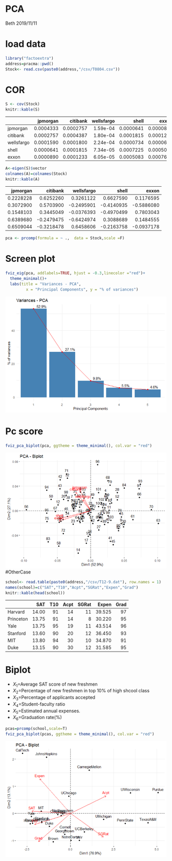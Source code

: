 PCA
================
Beth
2019/11/11

load data
=========

``` r
library("factoextra")
address=pracma::pwd()
Stock<- read.csv(paste0(address,"/csv/T0804.csv"))
```

COR
===

``` r
S <- cov(Stock) 
knitr::kable(S)
```

|            |   jpmorgan|   citibank|  wellsfargo|      shell|      exxon|
|------------|----------:|----------:|-----------:|----------:|----------:|
| jpmorgan   |  0.0004333|  0.0002757|    1.59e-04|  0.0000641|  0.0000890|
| citibank   |  0.0002757|  0.0004387|    1.80e-04|  0.0001815|  0.0001233|
| wellsfargo |  0.0001590|  0.0001800|    2.24e-04|  0.0000734|  0.0000605|
| shell      |  0.0000641|  0.0001815|    7.34e-05|  0.0007225|  0.0005083|
| exxon      |  0.0000890|  0.0001233|    6.05e-05|  0.0005083|  0.0007657|

``` r
A<-eigen(S)$vector
colnames(A)=colnames(Stock)
knitr::kable(A)
```

|   jpmorgan|    citibank|  wellsfargo|       shell|       exxon|
|----------:|-----------:|-----------:|-----------:|-----------:|
|  0.2228228|   0.6252260|   0.3261122|   0.6627590|   0.1176595|
|  0.3072900|   0.5703900|  -0.2495901|  -0.4140935|  -0.5886080|
|  0.1548103|   0.3445049|  -0.0376393|  -0.4970499|   0.7803043|
|  0.6389680|  -0.2479475|  -0.6424974|   0.3088689|   0.1484555|
|  0.6509044|  -0.3218478|   0.6458606|  -0.2163758|  -0.0937178|

``` r
pca <- prcomp(formula = ~ .,  data = Stock,scale =F) 
```

Screen plot
===========

``` r
fviz_eig(pca, addlabels=TRUE, hjust = -0.3,linecolor ="red")+
  theme_minimal()+
  labs(title = "Variances - PCA",
         x = "Principal Components", y = "% of variances")
```

![](PCA_files/figure-markdown_github/Screenplot-1.png)

Pc score
========

``` r
fviz_pca_biplot(pca, ggtheme = theme_minimal(), col.var = "red")
```

![](PCA_files/figure-markdown_github/Pcscore-1.png) \#OtherCase

``` r
school<- read.table(paste0(address,"/csv/T12-9.dat"), row.names = 1)
names(school)=c("SAT","T10","Acpt","SGRat","Expen","Grad")
knitr::kable(head(school))
```

|           |    SAT|  T10|  Acpt|  SGRat|   Expen|  Grad|
|-----------|------:|----:|-----:|------:|-------:|-----:|
| Harvard   |  14.00|   91|    14|     11|  39.525|    97|
| Princeton |  13.75|   91|    14|      8|  30.220|    95|
| Yale      |  13.75|   95|    19|     11|  43.514|    96|
| Stanford  |  13.60|   90|    20|     12|  36.450|    93|
| MIT       |  13.80|   94|    30|     10|  34.870|    91|
| Duke      |  13.15|   90|    30|     12|  31.585|    95|

Biplot
======

-   *X*<sub>1</sub>=Average SAT score of new freshmen
-   *X*<sub>2</sub>=Percentage of new freshmen in top 10% of high shcool class
-   *X*<sub>3</sub>=Percentage of applicants accepted
-   *X*<sub>4</sub>=Student-faculty ratio
-   *X*<sub>5</sub>=Estimated annual expenses.
-   *X*<sub>6</sub>=Graduation rate(%)

``` r
pcas=prcomp(school,scale=T)
fviz_pca_biplot(pcas, ggtheme = theme_minimal(), col.var = "red")
```

![](PCA_files/figure-markdown_github/unnamed-chunk-2-1.png)
